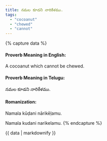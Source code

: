 ```yaml
---
title: నమల కూడని నారికేళము.
tags:
  - "cocoanut"
  - "chewed"
  - "cannot"
---
```


{% capture data %}
#### Proverb Meaning in English:
A cocoanut which cannot be chewed.

#### Proverb Meaning in Telugu:
నమల కూడని నారికేళము.

#### Romanization:
Namala kūḍani nārikēḷamu.

Namala kudani narikelamu.
{% endcapture %}

{{ data | markdownify }}

